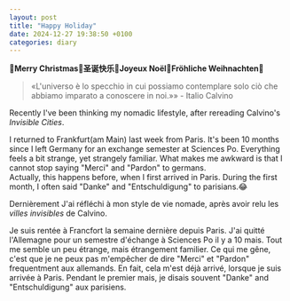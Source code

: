```yaml
---
layout: post
title: "Happy Holiday"
date: 2024-12-27 19:38:50 +0100
categories: diary
---
```


**🎄Merry Christmas🎄圣诞快乐🎄Joyeux Noël🎄Fröhliche Weihnachten🎄**

> «L'universo è lo specchio in cui possiamo contemplare solo ciò che abbiamo imparato a conoscere in noi.»» - Italio Calvino

Recently I've been thinking my nomadic lifestyle, after rereading Calvino's *Invisible Cities*. 


I returned to Frankfurt(am Main) last week from Paris. It's been 10 months since I left Germany for an exchange semester at Sciences Po. Everything feels a bit strange, yet strangely familiar. 
What makes me awkward is that I cannot stop saying "Merci" and "Pardon" to germans.  
Actually, this happens before, when I first arrived in Paris. During the first month, I often said "Danke" and "Entschuldigung" to parisians.😂



Dernièrement J'ai réfléchi à mon style de vie nomade, après avoir relu les *villes invisibles* de Calvino.

Je suis rentée à Francfort la semaine dernière depuis Paris. J'ai quitté l'Allemagne pour un semestre d'échange à Sciences Po il y a 10 mais. Tout me semble un peu étrange, mais étrangement familier.
Ce qui me gêne, c'est que je ne peux pas m'empêcher de dire "Merci" et "Pardon" frequentment aux allemands. En fait, cela m'est déjà arrivé, lorsque je suis arrivée à Paris. Pendant le premier mais, je disais souvent "Danke" and "Entschuldigung" aux parisiens.

